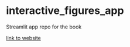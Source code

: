# interactive_figures_app
Streamlit app repo for the book

[link to website](https://pricinghedgingderivativesfigures.streamlit.app)